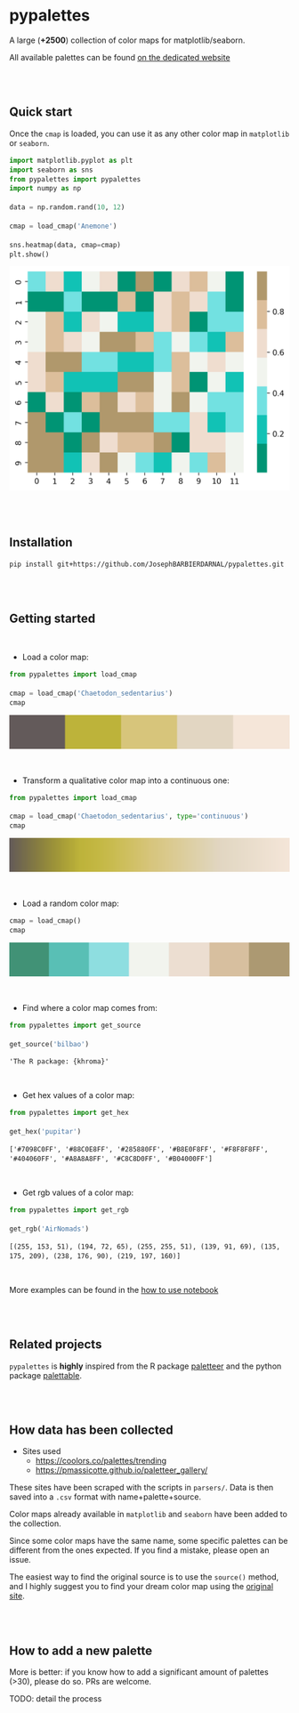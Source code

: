 # pypalettes

A large (**+2500**) collection of color maps for matplotlib/seaborn.

All available palettes can be found [on the dedicated website](https://josephbarbierdarnal.github.io/pypalettes/)

<br><br>

## Quick start

Once the `cmap` is loaded, you can use it as any other color map in `matplotlib` or `seaborn`.

```python
import matplotlib.pyplot as plt
import seaborn as sns
from pypalettes import pypalettes
import numpy as np

data = np.random.rand(10, 12)

cmap = load_cmap('Anemone')

sns.heatmap(data, cmap=cmap)
plt.show()
```

![heatmap example](images/heatmap.png)

<br><br>

## Installation

```bash
pip install git+https://github.com/JosephBARBIERDARNAL/pypalettes.git
```

<br><br>

## Getting started

<br>

- Load a color map:

```python
from pypalettes import load_cmap

cmap = load_cmap('Chaetodon_sedentarius')
cmap
```

![Darjeeling2](images/discrete.png)

<br>

- Transform a qualitative color map into a continuous one:

```python
from pypalettes import load_cmap

cmap = load_cmap('Chaetodon_sedentarius', type='continuous')
cmap
```

![Darjeeling2](images/continuous.png)

<br>

- Load a random color map:

```python
cmap = load_cmap()
cmap
```

![random](images/random.png)

<br>

- Find where a color map comes from:

```python
from pypalettes import get_source

get_source('bilbao')
```

`'The R package: {khroma}'`

<br>

- Get hex values of a color map:

```python
from pypalettes import get_hex

get_hex('pupitar')
```

`['#7098C0FF',
 '#88C0E8FF',
 '#285880FF',
 '#B8E0F8FF',
 '#F8F8F8FF',
 '#404060FF',
 '#A8A8A8FF',
 '#C8C8D0FF',
 '#B04000FF']`

<br>

- Get rgb values of a color map:

```python
from pypalettes import get_rgb

get_rgb('AirNomads')
```

`[(255, 153, 51),
 (194, 72, 65),
 (255, 255, 51),
 (139, 91, 69),
 (135, 175, 209),
 (238, 176, 90),
 (219, 197, 160)]`

<br>

More examples can be found in the [how to use notebook](https://github.com/JosephBARBIERDARNAL/pypalettes/blob/main/how_to_use.ipynb)

<br><br>

## Related projects

`pypalettes` is **highly** inspired from the R package [paletteer](https://github.com/EmilHvitfeldt/paletteer) and the python package [palettable](https://github.com/jiffyclub/palettable).

<br><br>

## How data has been collected

- Sites used
   - https://coolors.co/palettes/trending
   - https://pmassicotte.github.io/paletteer_gallery/

These sites have been scraped with the scripts in `parsers/`. Data is then saved into a `.csv` format with name+palette+source.

Color maps already available in `matplotlib` and `seaborn` have been added to the collection.

Since some color maps have the same name, some specific palettes can be different from the ones expected. If you find a mistake, please open an issue.

The easiest way to find the original source is to use the `source()` method, and I highly suggest you to find your dream color map using the [original site](https://josephbarbierdarnal.github.io/pypalettes/).

<br><br>

## How to add a new palette

More is better: if you know how to add a significant amount of palettes (>30), please do so. PRs are welcome.

TODO: detail the process